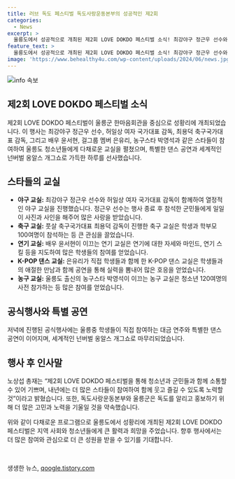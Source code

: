 ```yaml
---
title: 러브 독도 페스티벌 독도사랑운동본부의 성공적인 제2회
categories:
  - News
excerpt: >
  울릉도에서 성공적으로 개최된 제2회 LOVE DOKDO 페스티벌 소식! 최강야구 정근우 선수와 허일상 여자국가대표 감독 등 스타들의 참여와 다채로운 교실 프로그램으로 울릉군민과 청소년들의 열정이 뜨거웠다. 은유리의 KPOP 댄스 교실과 넌버벌 옹알스 개그쑈의 특별 공연도 열광을 이끌었다. 노상섭 총재는 행사를 통해 독도를 알리고 홍보할 것을 약속했다. 2024 LOVE DOKDO 페스티벌도 기대된다.
feature_text: >
  울릉도에서 성공적으로 개최된 제2회 LOVE DOKDO 페스티벌 소식! 최강야구 정근우 선수와 허일상 여자국가대표 감독 등 스타들의 참여와 다채로운 교실 프로그램으로 울릉군민과 청소년들의 열정이 뜨거웠다. 은유리의 KPOP 댄스 교실과 넌버벌 옹알스 개그쑈의 특별 공연도 열광을 이끌었다. 노상섭 총재는 행사를 통해 독도를 알리고 홍보할 것을 약속했다. 2024 LOVE DOKDO 페스티벌도 기대된다.
image: 'https://www.behealthy4u.com/wp-content/uploads/2024/06/news.jpg'
---
```


<p><img src="https://www.behealthy4u.com/wp-content/uploads/2024/06/news.jpg" alt="info 속보" /></p>

<h2 data-ke-size="size26">제2회 LOVE DOKDO 페스티벌 소식</h2>

<p data-ke-size="size16">제2회 LOVE DOKDO 페스티벌이 울릉군 한마음회관을 중심으로 성황리에 개최되었습니다. 이 행사는 최강야구 정근우 선수, 허일상 여자 국가대표 감독, 최용덕 축구국가대표 감독, 그리고 배우 윤서현, 걸그룹 멤버 은유리, 농구스타 박영석과 같은 스타들이 참여하여 울릉도 청소년들에게 다채로운 교실을 펼쳤으며, 특별한 댄스 공연과 세계적인 넌버벌 옹알스 개그쇼로 가득한 하루를 선사했습니다.</p>

<h2 data-ke-size="size26">스타들의 교실</h2>

<ul>
  <li><b>야구 교실:</b> 최강야구 정근우 선수와 허일상 여자 국가대표 감독이 함께하여 열정적인 야구 교실을 진행했습니다. 정근우 선수는 행사 종료 후 참석한 군민들에게 일일이 사진과 사인을 해주어 많은 사랑을 받았습니다.</li>
  <li><b>축구 교실:</b> 풋살 축구국가대표 최용덕 감독이 진행한 축구 교실은 학생과 학부모 100여명이 참석하는 등 큰 관심을 끌었습니다.</li>
  <li><b>연기 교실:</b> 배우 윤서현이 이끄는 연기 교실은 연기에 대한 자세와 마인드, 연기 스킬 등을 지도하여 많은 학생들의 참여를 얻었습니다.</li>
  <li><b>K-POP 댄스 교실:</b> 은유리가 직접 학생들과 함께 한 K-POP 댄스 교실은 학생들과의 애절한 만남과 함께 공연을 통해 실력을 뽐내어 많은 호응을 얻었습니다.</li>
  <li><b>농구 교실:</b> 울릉도 출신의 농구스타 박영석이 이끄는 농구 교실은 청소년 120여명의 사전 참가하는 등 많은 참여를 얻었습니다.</li>
</ul>

<h2 data-ke-size="size26">공식행사와 특별 공연</h2>

<p data-ke-size="size16">저녁에 진행된 공식행사에는 울릉중 학생들이 직접 참여하는 대금 연주와 특별한 댄스 공연이 이어지며, 세계적인 넌버벌 옹알스 개그쇼로 마무리되었습니다.</p>

<h2 data-ke-size="size26">행사 후 인사말</h2>

<p data-ke-size="size16">노상섭 총재는 “제2회 LOVE DOKDO 페스티벌을 통해 청소년과 군민들과 함께 소통할 수 있어 기쁘며, 내년에는 더 많은 스타들이 참여하여 함께 웃고 즐길 수 있도록 노력할 것”이라고 밝혔습니다. 또한, 독도사랑운동본부와 울릉군은 독도를 알리고 홍보하기 위해 더 많은 고민과 노력을 기울일 것을 약속했습니다.</p>

<p data-ke-size="size16">위와 같이 다채로운 프로그램으로 울릉도에서 성황리에 개최된 제2회 LOVE DOKDO 페스티벌은 지역 사회와 청소년들에게 큰 활력과 희망을 주었습니다. 향후 행사에서는 더 많은 참여와 관심으로 더 큰 성원을 받을 수 있기를 기대합니다.</p>

<p data-ke-size="size16">&nbsp;</p>
생생한 뉴스, <a href="https://qoogle.tistory.com" rel="dofollow">qoogle.tistory.com</a>


